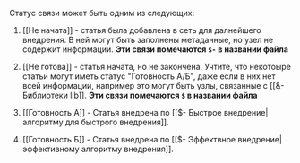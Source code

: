 Статус связи может быть одним из следующих:
1. [[Не начата]] - статья была добавлена в сеть для далнейшего внедрения. В ней могут быть заполнены метаданные, но узел не содержит информации. **Эти связи помечаются `$-` в названии файла**

2. [[Не готова]] - статья начата, но не закончена. Учтите, что некотоыре статьи могут иметь статус "Готовность A/Б", даже если в них нет всей информации, например это могут быть узлы, связанные с [[&- Библиотеки lib]]. **Эти связи помечаются `$` в названии файла**

3. [[Готовность A]] - Статья внедрена по [[$- Быстрое внедрение|алгоритму для быстрого внедрения]].


4. [[Готовность Б]] - Статья внедрена по [[$- Эффектвное внедрение|эффективному алгоритму внедрения]].